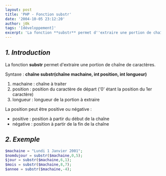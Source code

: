 ```yaml
---
layout: post
title: 'PHP - Fonction substr'
date: '2004-10-05 23:12:20'
author: j0k
tags: '[développement]'
excerpt: 'La fonction **substr** permet d''extraire une portion de chaîne de caractères.'
---
```


## _1. Introduction_

La fonction **substr** permet d'extraire une portion de chaîne de caractères.

  Syntaxe : **chaîne substr(chaîne machaine, int position, int longueur)**

 1. machaine : chaîne à traiter
 2. position : position du caractère de
    départ ('0' étant la position du 1er
    caractère)
 3. longueur : longueur de la portion à
    extraire

La position peut être positive ou négative :

 - positive : position à partir du début de la chaîne
 - négative : position à partir de la fin de la chaîne

##  _2. Exemple_

```php
$machaine = "Lundi 1 Janvier 2001";
$nomdujour = substr($machaine,0,5);
$jour = substr($machaine,6,1);
$mois = substr($machaine,8,7);
$annee = substr($machaine,-4);
```

